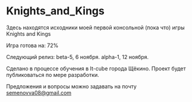# Knights_and_Kings
Здесь находятся исходники моей первой консольной (пока что) игры Knights and Kings

Игра готова на: 72%

Следующий релиз: beta-5, 6 ноября. alpha-1, 12 ноября.

Сделано в процессе обучения в It-cube города Щёкино. 
Проект будет публиковаться по мере разработки.

Предложения и вопросы можно задавать на почту semenovva08@gmail.com
